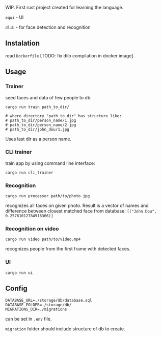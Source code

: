 WIP. First rust project created for learning the language.

`equi`  - UI

`dlib`  - for face detection and recognition


## Instalation
read `Dockerfile` [TODO: fix dlib compilation in docker image]

## Usage

### Trainer

seed faces and data of few people to db:

```
cargo run train path_to_dir/

# where directory "path_to_dir" has structure like:
# path_to_dir/person_name/1.jpg
# path_to_dir/person_name/2.jpg
# path_to_dir/john_dou/1.jpg
```
Uses last dir as a person name.

### CLI trainer
train app by using command line interface:
```
cargo run cli_trainer
```

### Recognition
```
cargo run processor path/to/photo.jpg
```
recognizes all faces on given photo. Result is a vector of names and difference between closest matched face from database: `[("John Dou", 0.25761012784916366)]`

### Recognition on video
```
cargo run video path/to/video.mp4
```
recognizes people from the first frame with detected faces.

### UI
```
cargo run ui
```

## Config

```
DATABASE_URL=./storage/db/database.sql
DATABASE_FOLDER=./storage/db/
MIGRATIONS_DIR=./migrations
```
can be set in `.env` file.

`migration` folder should include structure of db to create.


